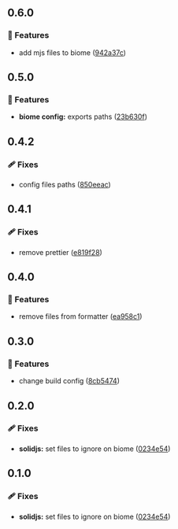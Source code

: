 ## 0.6.0

### 🚀 Features

- add mjs files to biome ([942a37c](https://github.com/tutods/lib/commit/942a37c))

## 0.5.0

### 🚀 Features

- **biome config:** exports paths ([23b630f](https://github.com/tutods/lib/commit/23b630f))

## 0.4.2

### 🩹 Fixes

- config files paths ([850eeac](https://github.com/tutods/lib/commit/850eeac))

## 0.4.1

### 🩹 Fixes

- remove prettier ([e819f28](https://github.com/tutods/lib/commit/e819f28))

## 0.4.0

### 🚀 Features

- remove files from formatter ([ea958c1](https://github.com/tutods/lib/commit/ea958c1))

## 0.3.0

### 🚀 Features

- change build config ([8cb5474](https://github.com/tutods/lib/commit/8cb5474))

## 0.2.0

### 🩹 Fixes

- **solidjs:** set files to ignore on biome ([0234e54](https://github.com/tutods/lib/commit/0234e54))

## 0.1.0

### 🩹 Fixes

- **solidjs:** set files to ignore on biome ([0234e54](https://github.com/tutods/lib/commit/0234e54))